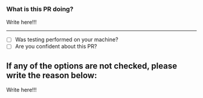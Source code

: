 
### What is this PR doing?

Write here!!!

---

- [ ] Was testing performed on your machine?
- [ ] Are you confident about this PR?

## If any of the options are not checked, please write the reason below:

Write here!!!
